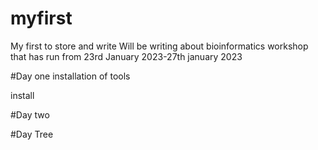 # myfirst
My first to store and write
Will be writing about bioinformatics workshop that has run from 23rd January 2023-27th january 2023

#Day one
installation of tools

install 


#Day two


#Day Tree
